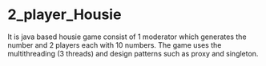 # 2_player_Housie
It is java based housie game consist of 1 moderator which generates the number and 2 players each with 10 numbers. The game uses the multithreading (3 threads) and design patterns such as proxy and singleton.
